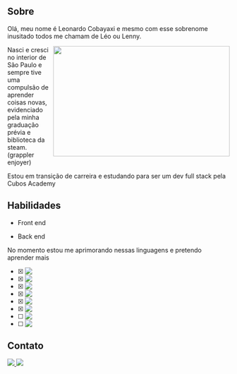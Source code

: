 ## Sobre
Olá, meu nome é Leonardo Cobayaxi e mesmo com esse sobrenome inusitado todos me chamam de Léo ou Lenny.

<div> 
<img  align="right" src="https://user-images.githubusercontent.com/104030341/191950501-e1260580-b447-4a3b-8d13-9f0b6d985e31.gif"  width="400" height="250"/>Nasci e cresci no interior de São Paulo e sempre tive uma compulsão de aprender coisas novas, evidenciado pela minha graduação prévia e biblioteca da steam. (grappler enjoyer) 

Estou em transição de carreira e estudando para ser um dev full stack pela Cubos Academy 
</div>





## Habilidades

- Front end

- Back end


No momento estou me aprimorando nessas linguagens e pretendo aprender mais 



- [x] <img align="top" src="https://img.shields.io/badge/JavaScript-323330?style=for-the-badge&logo=javascript&logoColor=F7DF1E" />
- [x] <img align="top" src="https://img.shields.io/badge/Node.js-43853D?style=for-the-badge&logo=node.js&logoColor=white" />
- [x] <img align="top" src="https://img.shields.io/badge/HTML5-E34F26?style=for-the-badge&logo=html5&logoColor=white" />
- [x] <img align="top" src="https://img.shields.io/badge/CSS3-1572B6?style=for-the-badge&logo=css3&logoColor=white" />
- [x] <img align="top" src="https://img.shields.io/badge/React-20232A?style=for-the-badge&logo=react&logoColor=61DAFB" />
- [x] <img align="top" src="https://img.shields.io/badge/PostgreSQL-316192?style=for-the-badge&logo=postgresql&logoColor=white" />
- [ ] <img align="top" src="https://img.shields.io/badge/Python-3776AB?style=for-the-badge&logo=python&logoColor=white" />
- [ ] <img align="top" src="https://img.shields.io/badge/C%23-239120?style=for-the-badge&logo=c-sharp&logoColor=white" />


## Contato
<div>
<a href="https://www.linkedin.com/in/leonardo-cobayaxi-63140b15b/">
<img src="https://img.shields.io/badge/LinkedIn-0077B5?style=for-the-badge&logo=linkedin&logoColor=white" /> 
</a>
<a href="leonardokoba80@gmail.com">
<img src="https://img.shields.io/badge/Gmail-D14836?style=for-the-badge&logo=gmail&logoColor=white" />
</a>
</div>
<!--
**Leonardo-Cobayaxi/Leonardo-Cobayaxi** is a ✨ _special_ ✨ repository because its `README.md` (this file) appears on your GitHub profile.

Here are some ideas to get you started:

- 🔭 I’m currently working on ...
- 🌱 I’m currently learning ...
- 👯 I’m looking to collaborate on ...
- 🤔 I’m looking for help with ...
- 💬 Ask me about ...
- 📫 How to reach me: ...
- 😄 Pronouns: ...
- ⚡ Fun fact: ...
-->
